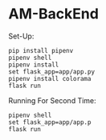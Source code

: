 # AM-BackEnd


Set-Up:
```
pip install pipenv
pipenv shell
pipenv install
set flask_app=app/app.py
pipenv install colorama
flask run
```

Running For Second Time:
```
pipenv shell
set flask_app=app/app.p
flask run
```


